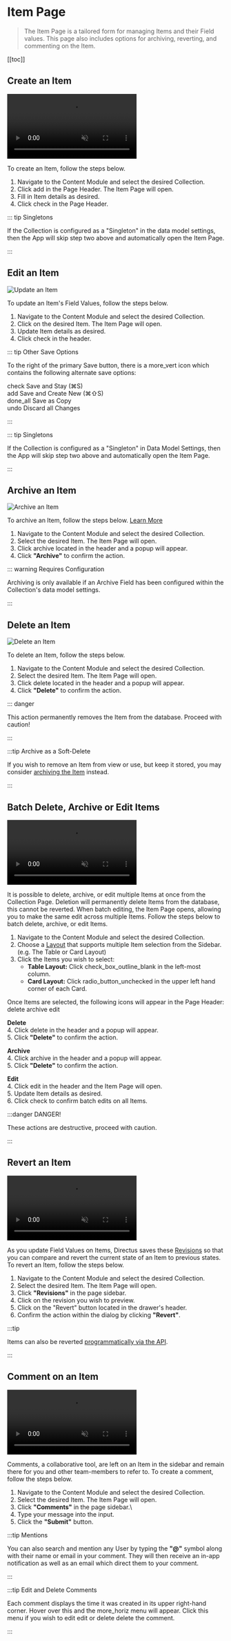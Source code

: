 # Item Page

> The Item Page is a tailored form for managing Items and their Field values. This page also includes options for
> archiving, reverting, and commenting on the Item.

[[toc]]

## Create an Item

<video autoplay muted loop controls title="Create an Item">
	<source src="" type="video/mp4" />
</video>

To create an Item, follow the steps below.

1. Navigate to the Content Module and select the desired Collection.
2. Click <span mi btn>add</span> in the Page Header. The Item Page will open.
3. Fill in Item details as desired.
4. Click <span mi btn>check</span> in the Page Header.

::: tip Singletons

If the Collection is configured as a "Singleton" in the data model settings, then the App will skip step two above and
automatically open the Item Page.

:::

## Edit an Item

![Update an Item](image.webp)

To update an Item's Field Values, follow the steps below.

1. Navigate to the Content Module and select the desired Collection.
2. Click on the desired Item. The Item Page will open.
3. Update Item details as desired.
4. Click <span mi btn>check</span> in the header.

::: tip Other Save Options

To the right of the primary Save button, there is a <span mi icon>more_vert</span> icon which contains the following
alternate save options:

<span mi icon>check</span> Save and Stay (⌘S)\
<span mi icon>add</span> Save and Create New (⌘⇧S)\
<span mi icon>done_all</span> Save as Copy\
<span mi icon>undo</span> Discard all Changes

:::

::: tip Singletons

If the Collection is configured as a "Singleton" in Data Model Settings, then the App will skip step two above and
automatically open the Item Page.

:::

## Archive an Item

![Archive an Item](image.webp)

To archive an Item, follow the steps below. [Learn More](/configuration/data-model/#archive)

1. Navigate to the Content Module and select the desired Collection.
2. Select the desired Item. The Item Page will open.
3. Click <span mi btn warn>archive</span> located in the header and a popup will appear.
4. Click **"Archive"** to confirm the action.

::: warning Requires Configuration

Archiving is only available if an Archive Field has been configured within the Collection's data model settings.

:::

## Delete an Item

![Delete an Item](image.webp)

To delete an Item, follow the steps below.

1. Navigate to the Content Module and select the desired Collection.
2. Select the desired Item. The Item Page will open.
3. Click <span mi btn dngr>delete</span> located in the header and a popup will appear.
4. Click **"Delete"** to confirm the action.

::: danger

This action permanently removes the Item from the database. Proceed with caution!

:::

:::tip Archive as a Soft-Delete

If you wish to remove an Item from view or use, but keep it stored, you may consider
[archiving the Item](#archive-an-item) instead.

:::

## Batch Delete, Archive or Edit Items

<video autoplay muted loop controls title="Batch Edit Items">
	<source src="" type="video/mp4" />
</video>

It is possible to delete, archive, or edit multiple Items at once from the Collection Page. Deletion will permanently
delete Items from the database, this cannot be reverted. When batch editing, the Item Page opens, allowing you to make
the same edit across multiple Items. Follow the steps below to batch delete, archive, or edit Items.

1. Navigate to the Content Module and select the desired Collection.
2. Choose a [Layout](#adjust-item-layout) that supports multiple Item selection from the Sidebar.\
   (e.g. The Table or Card Layout)
3. Click the Items you wish to select:
   - **Table Layout:** Click <span mi icon>check_box_outline_blank</span> in the left-most column.
   - **Card Layout:** Click <span mi icon>radio_button_unchecked</span> in the upper left hand corner of each Card.

Once Items are selected, the following icons will appear in the Page Header: <span mi btn muted>delete</span>
<span mi btn muted>archive</span> <span mi btn muted>edit</span>

**Delete**\
4. Click <span mi btn dngr>delete</span> in the header and a popup will appear.\
5. Click **"Delete"** to confirm the action.

**Archive**\
4. Click <span mi btn muted>archive</span> in the header and a popup will appear.\
5. Click **"Delete"** to confirm the action.

**Edit**\
4. Click <span mi btn muted>edit</span> in the header and the Item Page will open.\
5. Update Item details as desired.\
6. Click <span mi btn>check</span> to confirm batch edits on all Items.

:::danger DANGER!

These actions are destructive, proceed with caution.

:::

## Revert an Item

<video autoplay muted loop controls title="Revert Items">
	<source src="" type="video/mp4" />
</video>

As you update Field Values on Items, Directus saves these [Revisions](/getting-started/glossary/#revisions) so that you
can compare and revert the current state of an Item to previous states. To revert an Item, follow the steps below.

1. Navigate to the Content Module and select the desired Collection.
2. Select the desired Item. The Item Page will open.
3. Click **"Revisions"** in the page sidebar.
4. Click on the revision you wish to preview.
5. Click on the "Revert" button located in the drawer's header.
6. Confirm the action within the dialog by clicking **"Revert"**.

:::tip

Items can also be reverted [programmatically via the API](/reference/system/revisions/).

:::

## Comment on an Item

<video autoplay muted loop controls title="Comment on an Item">
	<source src="" type="video/mp4" />
</video>

Comments, a collaborative tool, are left on an Item in the sidebar and remain there for you and other team-members to
refer to. To create a comment, follow the steps below.

1. Navigate to the Content Module and select the desired Collection.
2. Select the desired Item. The Item Page will open.
3. Click **"Comments"** in the page sidebar.\
4. Type your message into the input.
5. Click the **"Submit"** button.

:::tip Mentions

You can also search and mention any User by typing the **"@"** symbol along with their name or email in your comment.
They will then receive an in-app notification as well as an email which direct them to your comment.

:::

:::tip Edit and Delete Comments

Each comment displays the time it was created in its upper right-hand corner. Hover over this and the
<span mi icon>more_horiz</span> menu will appear. Click this menu if you wish to <span mi icon>edit</span> edit or
<span mi icon>delete</span> delete the comment.

:::
